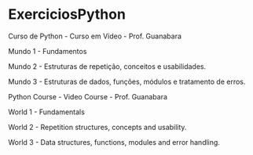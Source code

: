 # ExerciciosPython
Curso de Python - Curso em Vídeo - Prof. Guanabara

Mundo 1  - Fundamentos 

Mundo 2 - Estruturas de repetição, conceitos e usabilidades.

Mundo 3 - Estruturas de dados, funções, módulos e tratamento de erros.

Python Course - Video Course - Prof. Guanabara

World 1 - Fundamentals

World 2 - Repetition structures, concepts and usability.

World 3 - Data structures, functions, modules and error handling.
